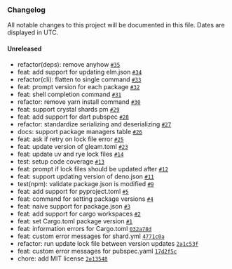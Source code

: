 ### Changelog

All notable changes to this project will be documented in this file. Dates are displayed in UTC.

#### Unreleased

- refactor(deps): remove anyhow [`#35`](https://github.com/hougesen/crosspmv/pull/35)
- feat: add support for updating elm.json [`#34`](https://github.com/hougesen/crosspmv/pull/34)
- refactor(cli): flatten to single command [`#33`](https://github.com/hougesen/crosspmv/pull/33)
- feat: prompt version for each package [`#32`](https://github.com/hougesen/crosspmv/pull/32)
- feat: shell completion command [`#31`](https://github.com/hougesen/crosspmv/pull/31)
- refactor: remove yarn install command [`#30`](https://github.com/hougesen/crosspmv/pull/30)
- feat: support crystal shards pm [`#29`](https://github.com/hougesen/crosspmv/pull/29)
- feat: add support for dart pubspec [`#28`](https://github.com/hougesen/crosspmv/pull/28)
- refactor: standardize serializing and deserializing [`#27`](https://github.com/hougesen/crosspmv/pull/27)
- docs: support package managers table [`#26`](https://github.com/hougesen/crosspmv/pull/26)
- feat: ask if retry on lock file error [`#25`](https://github.com/hougesen/crosspmv/pull/25)
- feat: update version of gleam.toml [`#23`](https://github.com/hougesen/crosspmv/pull/23)
- feat: update uv and rye lock files [`#14`](https://github.com/hougesen/crosspmv/pull/14)
- test: setup code coverage [`#13`](https://github.com/hougesen/crosspmv/pull/13)
- feat: prompt if lock files should be updated after [`#12`](https://github.com/hougesen/crosspmv/pull/12)
- feat: support updating version of deno.json [`#11`](https://github.com/hougesen/crosspmv/pull/11)
- test(npm): validate package.json is modified [`#9`](https://github.com/hougesen/crosspmv/pull/9)
- feat: add support for pyproject.toml [`#5`](https://github.com/hougesen/crosspmv/pull/5)
- feat: command for setting package versions [`#4`](https://github.com/hougesen/crosspmv/pull/4)
- feat: naive support for package.json [`#3`](https://github.com/hougesen/crosspmv/pull/3)
- feat: add support for cargo workspaces [`#2`](https://github.com/hougesen/crosspmv/pull/2)
- feat: set Cargo.toml package version [`#1`](https://github.com/hougesen/crosspmv/pull/1)
- feat: information errors for Cargo.toml [`032a78d`](https://github.com/hougesen/crosspmv/commit/032a78dca814967c7f98cd6b7ef7114505118b0c)
- feat: custom error messages for shard.yml [`4771c0a`](https://github.com/hougesen/crosspmv/commit/4771c0a7f2d377f4d1174566c38e9f1ccc60abb7)
- refactor: run update lock file between version updates [`2a1c53f`](https://github.com/hougesen/crosspmv/commit/2a1c53f408390cb6684352279eadf99ca117f38e)
- feat: custom error messages for pubspec.yaml [`17d2f5c`](https://github.com/hougesen/crosspmv/commit/17d2f5c707dd19403f84b4cc1bc65949399b62e0)
- chore: add MIT license [`2e13548`](https://github.com/hougesen/crosspmv/commit/2e135488b26dc50e6d90d362a06c3978933189d3)
